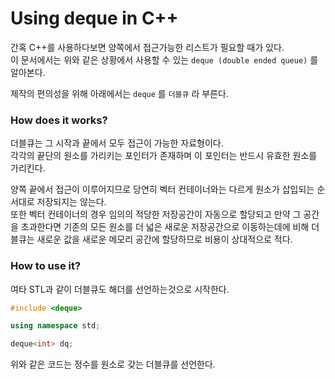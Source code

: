 # Using deque in C++  

간혹 C++를 사용하다보면 양쪽에서 접근가능한 리스트가 필요할 때가 있다.  
이 문서에서는 위와 같은 상황에서 사용할 수 있는 `deque (double ended queue)` 를 알아본다.  

제작의 편의성을 위해 아래에서는 `deque` 를 `더블큐` 라 부른다.  

### How does it works?  
더블큐는 그 시작과 끝에서 모두 접근이 가능한 자료형이다.  
각각의 끝단의 원소를 가리키는 포인터가 존재하며 이 포인터는 반드시 유효한 원소를 가리킨다.  

양쪽 끝에서 접근이 이루어지므로 당연히 벡터 컨테이너와는 다르게 원소가 삽입되는 순서대로 저장되지는 않는다.  
또한 벡터 컨테이너의 경우 임의의 적당한 저장공간이 자동으로 할당되고 만약 그 공간을 초과한다면  기존의 모든 원소를 더 넓은 새로운 저장공간으로 이동하는데에 비해 더블큐는 새로운 값을 새로운 메모리 공간에 할당하므로 비용이 상대적으로 적다.  

### How to use it?  
여타 STL과 같이 더블큐도 해더를 선언하는것으로 시작한다.  
``` C++
#include <deque>

using namespace std;

deque<int> dq;
```
위와 같은 코드는 정수를 원소로 갖는 더블큐를 선언한다.  